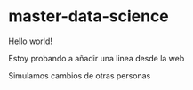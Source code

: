# master-data-science

Hello world!

Estoy probando a añadir una linea desde la web

Simulamos cambios de otras personas
